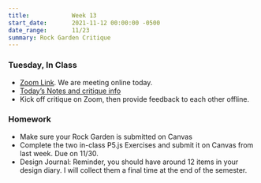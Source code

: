 ```yaml
---
title:            Week 13
start_date:       2021-11-12 00:00:00 -0500
date_range:       11/23
summary: Rock Garden Critique
---
```


### Tuesday, In Class

- [Zoom Link](https://NewSchool.zoom.us/my/nikafisher). We are meeting online today.
- [Today&rsquo;s Notes and critique info](https://paper.dropbox.com/doc/Rock-Garden-Critique--BWsYe3Gb9JVDfrJtFR76wNK8AQ-nTHagjcupoIK08DRhgEdi)
- Kick off critique on Zoom, then provide feedback to each other offline.

### Homework

- Make sure your Rock Garden is submitted on Canvas
- Complete the two in-class P5.js Exercises and submit it on Canvas from last week. Due on 11/30.
- Design Journal: Reminder, you should have around 12 items in your design diary. I will collect them a final time at the end of the semester.